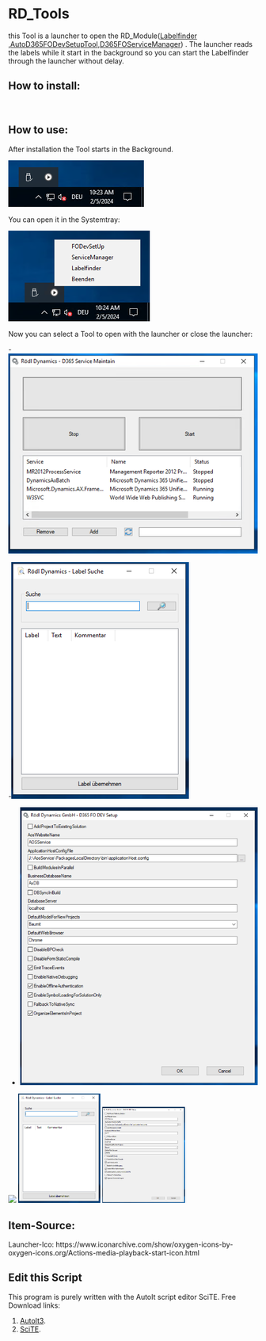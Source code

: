 <h1>RD_Tools</h1>

this Tool is a launcher to open the RD_Module([Labelfinder](https://github.com/roedl-dynamics/RDD-Labelfinder) ,[AutoD365FODevSetupTool](https://github.com/roedl-dynamics/AutoD365FODevSetupTool),[D365FOServiceManager](https://github.com/roedl-dynamics/D365FOServiceManager))
 .
The launcher reads the labels while it start in the background so you can start the Labelfinder through the launcher without delay.
 

<h2>How to install:  </h2> 
<br>
<h2>How to use:</h2>
After installation the Tool starts in the Background.<br>

![image](https://github.com/roedl-dynamics/RD_Tools/blob/main/RD-Tools_ImTray.PNG) <br>

You can open it in the Systemtray: <br>

![image](https://github.com/roedl-dynamics/RD_Tools/blob/main/RD-Tools_ge%C3%B6ffnet.PNG) <br>

Now you can select a Tool to open with the launcher or close the launcher: 

-![image](https://github.com/roedl-dynamics/RD_Tools/blob/main/ServiceManager_geoeffnet.PNG) 


-![image](https://github.com/roedl-dynamics/RD_Tools/blob/main/Labelfinder_geoeffnet.PNG) 


- ![image](https://github.com/roedl-dynamics/RD_Tools/blob/main/D365FODevSetup_geoeffnet.PNG)



<p float="left">
 <img src="(https://github.com/roedl-dynamics/RD_Tools/blob/main/Labelfinder_geoeffnet.PNG" width="33%" />
 <img src="https://github.com/roedl-dynamics/RD_Tools/blob/main/Labelfinder_geoeffnet.PNG" width="33%" />
 <img src="https://github.com/roedl-dynamics/RD_Tools/blob/main/D365FODevSetup_geoeffnet.PNG" width="33%" />
</p>

                                                                                         




<h2>Item-Source:</h2>
Launcher-Ico: https://www.iconarchive.com/show/oxygen-icons-by-oxygen-icons.org/Actions-media-playback-start-icon.html


<h2>Edit this Script </h2>

This program is purely written with the AutoIt script editor SciTE.
Free Download links: 
1.  [AutoIt3](https://www.autoitscript.com/site/autoit/downloads/).
2.	[SciTE](https://www.autoitscript.com/site/autoit-script-editor/downloads/).
